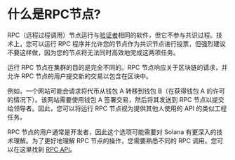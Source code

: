 # 什么是RPC节点?

RPC（远程过程调用）节点运行与[验证者](https://docs.solanalabs.com/what-is-a-validator)相同的软件，但它不参与共识过程。技术上，您可以运行 RPC 程序并允许您的节点作为共识节点进行投票，但强烈建议不要这样做，因为您的节点将无法同时高效地完成这两项任务。

运行 RPC 节点在集群的目的是完全不同的。RPC 节点响应关于区块链的请求，并允许 RPC 节点的用户提交新的交易以包含在区块中。

例如，一个网站可能会请求将代币从钱包 A 转移到钱包 B（在获得钱包 A 的许可的情况下）。该网站需要使用钱包 A 签署交易，然后将其发送到 RPC 节点以提交给领导者。因此，您可以将运行 RPC 节点视为提供其他人使用的 API 的类似工程任务。

RPC 节点的用户通常是开发者，因此这个选项可能需要对 Solana 有更深入的技术理解。为了更好地理解 RPC 节点的操作，您需要熟悉不同的 RPC 调用。您可以在这里找到 [RPC API](https://solana.com/docs/rpc/http)。

